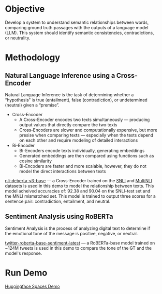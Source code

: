 # Objective
Develop a system to understand semantic relationships between words, comparing ground truth passages with the outputs of a language model (LLM). This system should identify semantic consistencies, contradictions, or neutrality.

# Methodology

## Natural Language Inference using a Cross-Encoder
Natural Language Inference is the task of determining whether a “hypothesis” is true (entailment), false (contradiction), or undetermined (neutral) given a “premise”.
+ Cross-Encoder
    + A Cross-Encoder encodes two texts simultaneously — producing output values that directly compare the two texts
    + Cross-Encoders are slower and computationally expensive, but more presise when comparing texts — especially when the texts depend on each other and require modeling of detailed interactions
+ Bi-Encoder
    + Bi-Encoders encode texts individually, generating embeddings
    + Generated embeddings are then compared using functions such as cosine similarity
    + Bi-Encoders are faster and more scalable, however, they do not model the direct interactions between texts

[nli-deberta-v3-base](https://huggingface.co/cross-encoder/nli-deberta-v3-base) — a Cross-Encoder trained on the [SNLI](https://nlp.stanford.edu/projects/snli/) and [MultiNLI](https://cims.nyu.edu/~sbowman/multinli/) datasets is used in this demo to model the relationship between texts. This model acheived accuracies of: 92.38 and 90.04 on the SNLI-test set and the MNLI mismatched set. This model is trained to output three scores for a sentence pair: contradiction, entailment, and neutral.

## Sentiment Analysis using RoBERTa
Sentiment Analysis is the process of analyzing digital text to determine if the emotional tone of the message is positive, negative, or neutral.

[twitter-roberta-base-sentiment-latest](https://huggingface.co/cardiffnlp/twitter-roberta-base-sentiment-latest) — a RoBERTa-base model trained on ~124M tweets is used in this demo to compare the tone of the GT and the model's response.

# Run Demo
[Huggingface Spaces Demo](https://huggingface.co/spaces/ethanlim04/semantic-relationships-gt-model)
